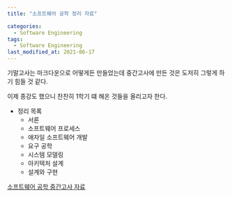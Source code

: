 ```yaml
---
title: "소프트웨어 공학 정리 자료"

categories:
  - Software Engineering
tags: 
  - Software Engineering
last_modified_at: 2021-06-17
---
```


기말고사는 마크다운으로 어떻게든 만들었는데 중간고사에 만든 것은 도저히 그렇게 하기 힘들 것 같다.

이제 종강도 했으니 찬찬히 1학기 떄 해온 것들을 올리고자 한다.

* 정리 목록
   * 서론
   * 소프트웨어 프로세스
   * 애자일 소프트웨어 개발
   * 요구 공학
   * 시스템 모델링
   * 아키텍처 설계
   * 설계와 구현

[소프트웨어 공학 중간고사 자료](/assets/files/210617/SE_Mid.pdf)